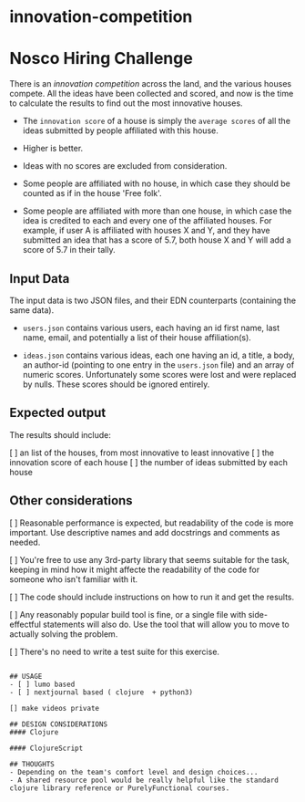 # innovation-competition

# Nosco Hiring Challenge

There is an *innovation competition* across the land, and the various
houses compete. All the ideas have been collected and scored, and now is the time
to calculate the results to find out the most innovative houses.

- The `innovation score` of a house is simply the `average scores` of all the ideas
submitted by people affiliated with this house. 

- Higher is better. 

- Ideas with no scores are excluded from consideration.

- Some people are affiliated with no house, in which case they should be counted as if in the house 'Free folk'.

- Some people are affiliated with more than one house, in which case the idea is credited to each and every one of the affiliated houses. For example, if user A is affiliated with houses X and Y, and they have submitted an idea that has a score of 5.7, both house X and Y will add a score of 5.7 in their tally.

## Input Data

The input data is two JSON files, and their EDN counterparts (containing the same data).

- `users.json` contains various users, each having an id first name, last name, email, and potentially a list of their house affiliation(s).

- `ideas.json` contains various ideas, each one having an id, a title, a body, an author-id (pointing to one entry in the `users.json` file) and an array of numeric scores. Unfortunately some scores were lost and were replaced by nulls. These scores should be ignored entirely.


## Expected output

The results should include:

[ ] an list of the houses, from most innovative to least innovative
[ ] the innovation score of each house
[ ] the number of ideas submitted by each house

## Other considerations

[ ] Reasonable performance is expected, but readability of the code is more
important. Use descriptive names and add docstrings and comments as needed.

[ ] You're free to use any 3rd-party library that seems suitable for the
task, keeping in mind how it might affecte the readability of the code for someone
who isn't familiar with it.

[ ] The code should include instructions on how to run it and get the results.

[ ] Any reasonably popular build tool is fine, or a single file with
side-effectful statements will also do. Use the tool that will allow
you to move to actually solving the problem.

[ ] There's no need to write a test suite for this exercise.


~~~~~~~~~~

## USAGE
- [ ] lumo based
- [ ] nextjournal based ( clojure  + python3)

[] make videos private 

## DESIGN CONSIDERATIONS
#### Clojure 

#### ClojureScript

## THOUGHTS
- Depending on the team's comfort level and design choices...
- A shared resource pool would be really helpful like the standard clojure library reference or PurelyFunctional courses. 
